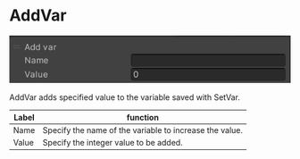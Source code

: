 # AddVar
![AddVar](img/AddVar.jpg)

AddVar adds specified value to the variable saved with SetVar.

|  Label |  function  |
| ----   | ---- |
| Name | Specify the name of the variable to increase the value. |
| Value | Specify the integer value to be added. |
